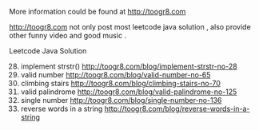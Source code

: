 More information could be found at http://toogr8.com

http://toogr8.com not only post most leetcode java solution , also provide other funny video and good music .


Leetcode Java Solution

28. implement strstr() http://toogr8.com/blog/implement-strstr-no-28
65. valid number  http://toogr8.com/blog/valid-number-no-65
70. climbing stairs http://toogr8.com/blog/climbing-stairs-no-70
125. valid palindrome http://toogr8.com/blog/valid-palindrome-no-125
136. single number http://toogr8.com/blog/single-number-no-136
151. reverse words in a string http://toogr8.com/blog/reverse-words-in-a-string
